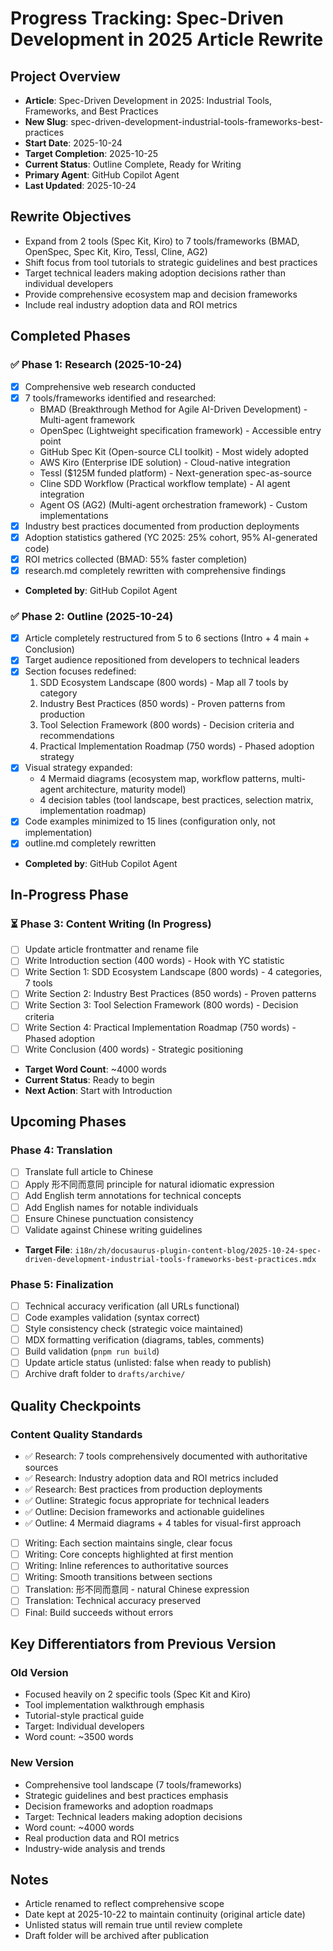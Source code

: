 # Progress Tracking: Spec-Driven Development in 2025 Article Rewrite

## Project Overview
- **Article**: Spec-Driven Development in 2025: Industrial Tools, Frameworks, and Best Practices
- **New Slug**: spec-driven-development-industrial-tools-frameworks-best-practices
- **Start Date**: 2025-10-24
- **Target Completion**: 2025-10-25
- **Current Status**: Outline Complete, Ready for Writing
- **Primary Agent**: GitHub Copilot Agent
- **Last Updated**: 2025-10-24

## Rewrite Objectives
- Expand from 2 tools (Spec Kit, Kiro) to 7 tools/frameworks (BMAD, OpenSpec, Spec Kit, Kiro, Tessl, Cline, AG2)
- Shift focus from tool tutorials to strategic guidelines and best practices
- Target technical leaders making adoption decisions rather than individual developers
- Provide comprehensive ecosystem map and decision frameworks
- Include real industry adoption data and ROI metrics

## Completed Phases

### ✅ Phase 1: Research (2025-10-24)
- [x] Comprehensive web research conducted
- [x] 7 tools/frameworks identified and researched:
  - BMAD (Breakthrough Method for Agile AI-Driven Development) - Multi-agent framework
  - OpenSpec (Lightweight specification framework) - Accessible entry point
  - GitHub Spec Kit (Open-source CLI toolkit) - Most widely adopted
  - AWS Kiro (Enterprise IDE solution) - Cloud-native integration
  - Tessl ($125M funded platform) - Next-generation spec-as-source
  - Cline SDD Workflow (Practical workflow template) - AI agent integration
  - Agent OS (AG2) (Multi-agent orchestration framework) - Custom implementations
- [x] Industry best practices documented from production deployments
- [x] Adoption statistics gathered (YC 2025: 25% cohort, 95% AI-generated code)
- [x] ROI metrics collected (BMAD: 55% faster completion)
- [x] research.md completely rewritten with comprehensive findings
- **Completed by**: GitHub Copilot Agent

### ✅ Phase 2: Outline (2025-10-24)
- [x] Article completely restructured from 5 to 6 sections (Intro + 4 main + Conclusion)
- [x] Target audience repositioned from developers to technical leaders
- [x] Section focuses redefined:
  1. SDD Ecosystem Landscape (800 words) - Map all 7 tools by category
  2. Industry Best Practices (850 words) - Proven patterns from production
  3. Tool Selection Framework (800 words) - Decision criteria and recommendations
  4. Practical Implementation Roadmap (750 words) - Phased adoption strategy
- [x] Visual strategy expanded:
  - 4 Mermaid diagrams (ecosystem map, workflow patterns, multi-agent architecture, maturity model)
  - 4 decision tables (tool landscape, best practices, selection matrix, implementation roadmap)
- [x] Code examples minimized to 15 lines (configuration only, not implementation)
- [x] outline.md completely rewritten
- **Completed by**: GitHub Copilot Agent

## In-Progress Phase

### ⏳ Phase 3: Content Writing (In Progress)
- [ ] Update article frontmatter and rename file
- [ ] Write Introduction section (400 words) - Hook with YC statistic
- [ ] Write Section 1: SDD Ecosystem Landscape (800 words) - 4 categories, 7 tools
- [ ] Write Section 2: Industry Best Practices (850 words) - Proven patterns
- [ ] Write Section 3: Tool Selection Framework (800 words) - Decision criteria
- [ ] Write Section 4: Practical Implementation Roadmap (750 words) - Phased adoption
- [ ] Write Conclusion (400 words) - Strategic positioning
- **Target Word Count**: ~4000 words
- **Current Status**: Ready to begin
- **Next Action**: Start with Introduction

## Upcoming Phases

### Phase 4: Translation
- [ ] Translate full article to Chinese
- [ ] Apply 形不同而意同 principle for natural idiomatic expression
- [ ] Add English term annotations for technical concepts
- [ ] Add English names for notable individuals
- [ ] Ensure Chinese punctuation consistency
- [ ] Validate against Chinese writing guidelines
- **Target File**: `i18n/zh/docusaurus-plugin-content-blog/2025-10-24-spec-driven-development-industrial-tools-frameworks-best-practices.mdx`

### Phase 5: Finalization
- [ ] Technical accuracy verification (all URLs functional)
- [ ] Code examples validation (syntax correct)
- [ ] Style consistency check (strategic voice maintained)
- [ ] MDX formatting verification (diagrams, tables, comments)
- [ ] Build validation (`pnpm run build`)
- [ ] Update article status (unlisted: false when ready to publish)
- [ ] Archive draft folder to `drafts/archive/`

## Quality Checkpoints

### Content Quality Standards
- ✅ Research: 7 tools comprehensively documented with authoritative sources
- ✅ Research: Industry adoption data and ROI metrics included
- ✅ Research: Best practices from production deployments
- ✅ Outline: Strategic focus appropriate for technical leaders
- ✅ Outline: Decision frameworks and actionable guidelines
- ✅ Outline: 4 Mermaid diagrams + 4 tables for visual-first approach
- [ ] Writing: Each section maintains single, clear focus
- [ ] Writing: Core concepts highlighted at first mention
- [ ] Writing: Inline references to authoritative sources
- [ ] Writing: Smooth transitions between sections
- [ ] Translation: 形不同而意同 - natural Chinese expression
- [ ] Translation: Technical accuracy preserved
- [ ] Final: Build succeeds without errors

## Key Differentiators from Previous Version

### Old Version
- Focused heavily on 2 specific tools (Spec Kit and Kiro)
- Tool implementation walkthrough emphasis
- Tutorial-style practical guide
- Target: Individual developers
- Word count: ~3500 words

### New Version
- Comprehensive tool landscape (7 tools/frameworks)
- Strategic guidelines and best practices emphasis
- Decision frameworks and adoption roadmaps
- Target: Technical leaders making adoption decisions
- Word count: ~4000 words
- Real production data and ROI metrics
- Industry-wide analysis and trends

## Notes
- Article renamed to reflect comprehensive scope
- Date kept at 2025-10-22 to maintain continuity (original article date)
- Unlisted status will remain true until review complete
- Draft folder will be archived after publication
